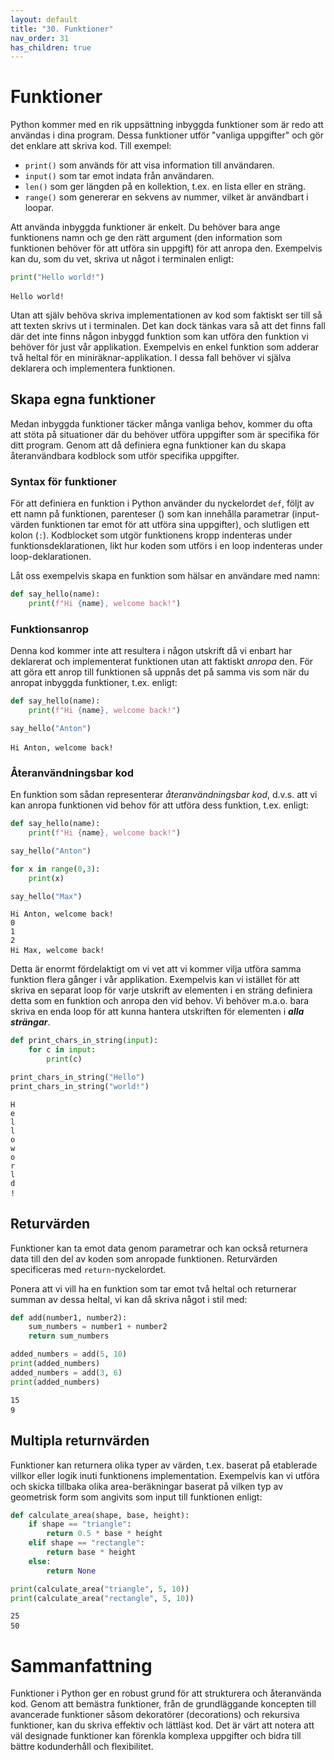 ```yaml
---
layout: default
title: "30. Funktioner"
nav_order: 31
has_children: true
---
```


# Funktioner
Python kommer med en rik uppsättning inbyggda funktioner som är redo att användas i dina program. Dessa funktioner utför "vanliga uppgifter" och gör det enklare att skriva kod. Till exempel:

* `print()` som används för att visa information till användaren.
* `input()` som tar emot indata från användaren.
* `len()` som ger längden på en kollektion, t.ex. en lista eller en sträng.
* `range()` som genererar en sekvens av nummer, vilket är användbart i loopar.

Att använda inbyggda funktioner är enkelt. Du behöver bara ange funktionens namn och ge den rätt argument (den information som funktionen behöver för att utföra sin uppgift) för att anropa den. Exempelvis kan du, som du vet, skriva ut något i terminalen enligt:
```python
print("Hello world!")
```
<div class="code-example" markdown="1">
<pre><code>Hello world!</code> </pre>
</div>

Utan att själv behöva skriva implementationen av kod som faktiskt ser till så att texten skrivs ut i terminalen. Det kan dock tänkas vara så att det finns fall där det inte finns någon inbyggd funktion som kan utföra den funktion vi behöver för just vår applikation. Exempelvis en enkel funktion som adderar två heltal för en miniräknar-applikation. I dessa fall behöver vi själva deklarera och implementera funktionen.

## Skapa egna funktioner
Medan inbyggda funktioner täcker många vanliga behov, kommer du ofta att stöta på situationer där du behöver utföra uppgifter som är specifika för ditt program. Genom att då definiera egna funktioner kan du skapa återanvändbara kodblock som utför specifika uppgifter.

### Syntax för funktioner
För att definiera en funktion i Python använder du nyckelordet `def`, följt av ett namn på funktionen, parenteser () som kan innehålla parametrar (input-värden funktionen tar emot för att utföra sina uppgifter), och slutligen ett kolon (`:`). Kodblocket som utgör funktionens kropp indenteras under funktionsdeklarationen, likt hur koden som utförs i en loop indenteras under loop-deklarationen.

Låt oss exempelvis skapa en funktion som hälsar en användare med namn:
```python
def say_hello(name):
    print(f"Hi {name}, welcome back!")
```

### Funktionsanrop
Denna kod kommer inte att resultera i någon utskrift då vi enbart har deklarerat och implementerat funktionen utan att faktiskt _anropa_ den. För att göra ett anrop till funktionen så uppnås det på samma vis som när du anropat inbyggda funktioner, t.ex. enligt:
```python
def say_hello(name):
    print(f"Hi {name}, welcome back!")

say_hello("Anton")
```
<div class="code-example" markdown="1">
<pre><code>Hi Anton, welcome back!</code> </pre>
</div>

### Återanvändningsbar kod
En funktion som sådan representerar _återanvändningsbar kod_, d.v.s. att vi kan anropa funktionen vid behov för att utföra dess funktion, t.ex. enligt:
```python
def say_hello(name):
    print(f"Hi {name}, welcome back!")

say_hello("Anton")

for x in range(0,3):
    print(x)

say_hello("Max")
```
<div class="code-example" markdown="1">
<pre><code>Hi Anton, welcome back!
0
1
2
Hi Max, welcome back!</code> </pre>
</div>

Detta är enormt fördelaktigt om vi vet att vi kommer vilja utföra samma funktion flera gånger i vår applikation. Exempelvis kan vi istället för att skriva en separat loop för varje utskrift av elementen i en sträng definiera detta som en funktion och anropa den vid behov. Vi behöver m.a.o. bara skriva en enda loop för att kunna hantera utskriften för elementen i ___alla strängar___.
```python
def print_chars_in_string(input):
    for c in input:
        print(c)

print_chars_in_string("Hello")
print_chars_in_string("world!")
```
<div class="code-example" markdown="1">
<pre><code>H
e
l
l
o
w
o
r
l
d
!</code> </pre>
</div>

## Returvärden
Funktioner kan ta emot data genom parametrar och kan också returnera data till den del av koden som anropade funktionen. Returvärden specificeras med `return`-nyckelordet.

Ponera att vi vill ha en funktion som tar emot två heltal och returnerar summan av dessa heltal, vi kan då skriva något i stil med:
```python
def add(number1, number2):
    sum_numbers = number1 + number2
    return sum_numbers

added_numbers = add(5, 10)
print(added_numbers)
added_numbers = add(3, 6)
print(added_numbers)
```
<div class="code-example" markdown="1">
<pre><code>15
9</code> </pre>
</div>

## Multipla returnvärden
Funktioner kan returnera olika typer av värden, t.ex. baserat på etablerade villkor eller logik inuti funktionens implementation. Exempelvis kan vi utföra och skicka tillbaka olika area-beräkningar baserat på vilken typ av geometrisk form som angivits som input till funktionen enligt:
```python
def calculate_area(shape, base, height):
    if shape == "triangle":
        return 0.5 * base * height
    elif shape == "rectangle":
        return base * height
    else:
        return None

print(calculate_area("triangle", 5, 10))
print(calculate_area("rectangle", 5, 10))
```
<div class="code-example" markdown="1">
<pre><code>25
50</code> </pre>
</div>

# Sammanfattning
Funktioner i Python ger en robust grund för att strukturera och återanvända kod. Genom att bemästra funktioner, från de grundläggande koncepten till avancerade funktioner såsom dekoratörer (decorations) och rekursiva funktioner, kan du skriva effektiv och lättläst kod. Det är värt att notera att väl designade funktioner kan förenkla komplexa uppgifter och bidra till bättre kodunderhåll och flexibilitet.